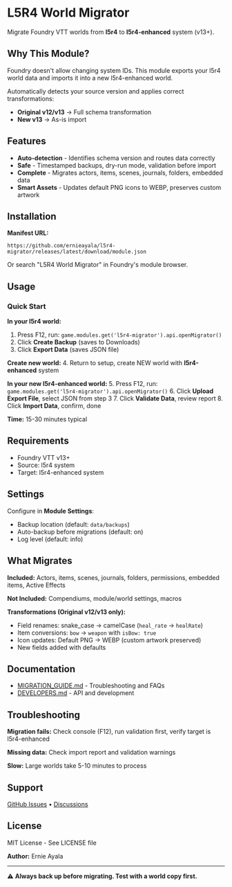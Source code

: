 # L5R4 World Migrator

Migrate Foundry VTT worlds from **l5r4** to **l5r4-enhanced** system (v13+).

## Why This Module?

Foundry doesn't allow changing system IDs. This module exports your l5r4 world data and imports it into a new l5r4-enhanced world.

Automatically detects your source version and applies correct transformations:
- **Original v12/v13** → Full schema transformation
- **New v13** → As-is import

## Features

- **Auto-detection** - Identifies schema version and routes data correctly
- **Safe** - Timestamped backups, dry-run mode, validation before import
- **Complete** - Migrates actors, items, scenes, journals, folders, embedded data
- **Smart Assets** - Updates default PNG icons to WEBP, preserves custom artwork

## Installation

**Manifest URL:**
```
https://github.com/ernieayala/l5r4-migrator/releases/latest/download/module.json
```

Or search "L5R4 World Migrator" in Foundry's module browser.

## Usage

### Quick Start

**In your l5r4 world:**
1. Press F12, run: `game.modules.get('l5r4-migrator').api.openMigrator()`
2. Click **Create Backup** (saves to Downloads)
3. Click **Export Data** (saves JSON file)

**Create new world:**
4. Return to setup, create NEW world with **l5r4-enhanced** system

**In your new l5r4-enhanced world:**
5. Press F12, run: `game.modules.get('l5r4-migrator').api.openMigrator()`
6. Click **Upload Export File**, select JSON from step 3
7. Click **Validate Data**, review report
8. Click **Import Data**, confirm, done

**Time:** 15-30 minutes typical

## Requirements

- Foundry VTT v13+
- Source: l5r4 system
- Target: l5r4-enhanced system

## Settings

Configure in **Module Settings**:
- Backup location (default: `data/backups`)
- Auto-backup before migrations (default: on)
- Log level (default: info)

## What Migrates

**Included:** Actors, items, scenes, journals, folders, permissions, embedded items, Active Effects

**Not Included:** Compendiums, module/world settings, macros

**Transformations (Original v12/v13 only):**
- Field renames: snake_case → camelCase (`heal_rate` → `healRate`)
- Item conversions: `bow` → `weapon` with `isBow: true`
- Icon updates: Default PNG → WEBP (custom artwork preserved)
- New fields added with defaults

## Documentation

- [MIGRATION_GUIDE.md](MIGRATION_GUIDE.md) - Troubleshooting and FAQs
- [DEVELOPERS.md](DEVELOPERS.md) - API and development


## Troubleshooting

**Migration fails:** Check console (F12), run validation first, verify target is l5r4-enhanced

**Missing data:** Check import report and validation warnings

**Slow:** Large worlds take 5-10 minutes to process

## Support

[GitHub Issues](https://github.com/ernieayala/l5r4-migrator/issues) • [Discussions](https://github.com/ernieayala/l5r4-migrator/discussions)

## License

MIT License - See LICENSE file

**Author:** Ernie Ayala

---

⚠️ **Always back up before migrating. Test with a world copy first.**
